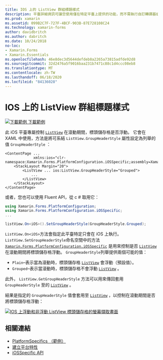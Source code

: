 ```yaml
---
title: IOS 上的 ListView 群組標題樣式
description: 平臺詳細資訊可讓您使用僅在特定平臺上提供的功能，而不需執行自訂轉譯器或效果。 本文說明如何使用 iOS 平臺特定的來控制是否在滾動期間浮動 ListView 標頭儲存格。
ms.prod: xamarin
ms.assetid: 099B2C7F-727F-4BCF-903B-87E728108C24
ms.technology: xamarin-forms
author: davidbritch
ms.author: dabritch
ms.date: 10/24/2018
no-loc:
- Xamarin.Forms
- Xamarin.Essentials
ms.openlocfilehash: 46e8dec3d5644defdeb8a2265a73815adfde92d8
ms.sourcegitcommit: 32d2476a5f9016baa231b7471c88c1d4ccc08eb8
ms.translationtype: MT
ms.contentlocale: zh-TW
ms.lasthandoff: 06/18/2020
ms.locfileid: "84136028"
---
```

# <a name="listview-group-header-style-on-ios"></a>IOS 上的 ListView 群組標題樣式

[![下載範例 ](~/media/shared/download.png) 下載範例](https://docs.microsoft.com/samples/xamarin/xamarin-forms-samples/userinterface-platformspecifics)

此 iOS 平臺專屬控制 [`ListView`](xref:Xamarin.Forms.ListView) 在滾動期間，標頭儲存格是否浮動。 它會在 XAML 中使用，方法是將可系結 `ListView.GroupHeaderStyle` 屬性設定為列舉的值 `GroupHeaderStyle` ：

```xaml
<ContentPage ...
             xmlns:ios="clr-namespace:Xamarin.Forms.PlatformConfiguration.iOSSpecific;assembly=Xamarin.Forms.Core">
    <StackLayout Margin="20">
        <ListView ... ios:ListView.GroupHeaderStyle="Grouped">
            ...
        </ListView>
    </StackLayout>
</ContentPage>
```

或者，您也可以使用 Fluent API，從 c # 取用它：

```csharp
using Xamarin.Forms.PlatformConfiguration;
using Xamarin.Forms.PlatformConfiguration.iOSSpecific;
...

listView.On<iOS>().SetGroupHeaderStyle(GroupHeaderStyle.Grouped);
```

`ListView.On<iOS>`方法會指定此平臺特定只會在 iOS 上執行。 `ListView.SetGroupHeaderStyle`命名空間中的方法 [`Xamarin.Forms.PlatformConfiguration.iOSSpecific`](xref:Xamarin.Forms.PlatformConfiguration.iOSSpecific) 是用來控制是否 [`ListView`](xref:Xamarin.Forms.ListView) 在滾動期間將標頭儲存格浮動。 `GroupHeaderStyle`列舉提供兩個可能的值：

- `Plain`–表示當為滾動時，標頭儲存格 [`ListView`](xref:Xamarin.Forms.ListView) 會浮動（預設值）。
- `Grouped`–表示當滾動時，標頭儲存格不會浮動 [`ListView`](xref:Xamarin.Forms.ListView) 。

此外， `ListView.GetGroupHeaderStyle` 方法可以用來傳回套用 `GroupHeaderStyle` 至的 [`ListView`](xref:Xamarin.Forms.ListView) 。

結果是指定的 `GroupHeaderStyle` 值會套用至 [`ListView`](xref:Xamarin.Forms.ListView) ，以控制在滾動期間是否將標頭儲存格浮動：

[![IOS 上浮動和非浮動 ListView 標頭儲存格的螢幕擷取畫面](listview-group-header-style-images/group-header-styles.png "具有浮動和非浮動標頭儲存格的 ListView")](listview-group-header-style-images/group-header-styles-large.png#lightbox "具有浮動和非浮動標頭儲存格的 ListView")

## <a name="related-links"></a>相關連結

- [PlatformSpecifics （範例）](https://docs.microsoft.com/samples/xamarin/xamarin-forms-samples/userinterface-platformspecifics)
- [建立平台特性](~/xamarin-forms/platform/platform-specifics/index.md#creating-platform-specifics)
- [iOSSpecific API](xref:Xamarin.Forms.PlatformConfiguration.iOSSpecific)
